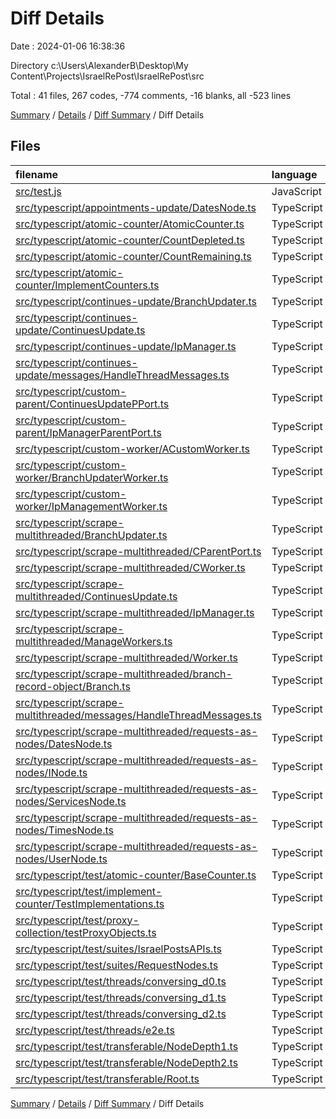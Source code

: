 # Diff Details

Date : 2024-01-06 16:38:36

Directory c:\\Users\\AlexanderB\\Desktop\\My Content\\Projects\\IsraelRePost\\IsraelRePost\\src

Total : 41 files,  267 codes, -774 comments, -16 blanks, all -523 lines

[Summary](results.md) / [Details](details.md) / [Diff Summary](diff.md) / Diff Details

## Files
| filename | language | code | comment | blank | total |
| :--- | :--- | ---: | ---: | ---: | ---: |
| [src/test.js](/src/test.js) | JavaScript | 22 | 0 | 7 | 29 |
| [src/typescript/appointments-update/DatesNode.ts](/src/typescript/appointments-update/DatesNode.ts) | TypeScript | -1 | 0 | 0 | -1 |
| [src/typescript/atomic-counter/AtomicCounter.ts](/src/typescript/atomic-counter/AtomicCounter.ts) | TypeScript | 35 | 0 | 3 | 38 |
| [src/typescript/atomic-counter/CountDepleted.ts](/src/typescript/atomic-counter/CountDepleted.ts) | TypeScript | -15 | -3 | -5 | -23 |
| [src/typescript/atomic-counter/CountRemaining.ts](/src/typescript/atomic-counter/CountRemaining.ts) | TypeScript | -11 | 0 | -4 | -15 |
| [src/typescript/atomic-counter/ImplementCounters.ts](/src/typescript/atomic-counter/ImplementCounters.ts) | TypeScript | 66 | 29 | 18 | 113 |
| [src/typescript/continues-update/BranchUpdater.ts](/src/typescript/continues-update/BranchUpdater.ts) | TypeScript | 26 | 7 | 10 | 43 |
| [src/typescript/continues-update/ContinuesUpdate.ts](/src/typescript/continues-update/ContinuesUpdate.ts) | TypeScript | 105 | 63 | 27 | 195 |
| [src/typescript/continues-update/IpManager.ts](/src/typescript/continues-update/IpManager.ts) | TypeScript | 134 | 155 | 47 | 336 |
| [src/typescript/continues-update/messages/HandleThreadMessages.ts](/src/typescript/continues-update/messages/HandleThreadMessages.ts) | TypeScript | 34 | 2 | 8 | 44 |
| [src/typescript/custom-parent/ContinuesUpdatePPort.ts](/src/typescript/custom-parent/ContinuesUpdatePPort.ts) | TypeScript | 0 | -3 | -1 | -4 |
| [src/typescript/custom-parent/IpManagerParentPort.ts](/src/typescript/custom-parent/IpManagerParentPort.ts) | TypeScript | -1 | 0 | 0 | -1 |
| [src/typescript/custom-worker/ACustomWorker.ts](/src/typescript/custom-worker/ACustomWorker.ts) | TypeScript | 4 | 0 | 0 | 4 |
| [src/typescript/custom-worker/BranchUpdaterWorker.ts](/src/typescript/custom-worker/BranchUpdaterWorker.ts) | TypeScript | -3 | -3 | -2 | -8 |
| [src/typescript/custom-worker/IpManagementWorker.ts](/src/typescript/custom-worker/IpManagementWorker.ts) | TypeScript | -4 | -3 | -2 | -9 |
| [src/typescript/scrape-multithreaded/BranchUpdater.ts](/src/typescript/scrape-multithreaded/BranchUpdater.ts) | TypeScript | -32 | -24 | -12 | -68 |
| [src/typescript/scrape-multithreaded/CParentPort.ts](/src/typescript/scrape-multithreaded/CParentPort.ts) | TypeScript | -25 | 25 | 0 | 0 |
| [src/typescript/scrape-multithreaded/CWorker.ts](/src/typescript/scrape-multithreaded/CWorker.ts) | TypeScript | -31 | 31 | 0 | 0 |
| [src/typescript/scrape-multithreaded/ContinuesUpdate.ts](/src/typescript/scrape-multithreaded/ContinuesUpdate.ts) | TypeScript | -106 | -63 | -27 | -196 |
| [src/typescript/scrape-multithreaded/IpManager.ts](/src/typescript/scrape-multithreaded/IpManager.ts) | TypeScript | -121 | -106 | -38 | -265 |
| [src/typescript/scrape-multithreaded/ManageWorkers.ts](/src/typescript/scrape-multithreaded/ManageWorkers.ts) | TypeScript | 0 | -357 | -36 | -393 |
| [src/typescript/scrape-multithreaded/Worker.ts](/src/typescript/scrape-multithreaded/Worker.ts) | TypeScript | 0 | -151 | -18 | -169 |
| [src/typescript/scrape-multithreaded/branch-record-object/Branch.ts](/src/typescript/scrape-multithreaded/branch-record-object/Branch.ts) | TypeScript | 0 | -97 | -10 | -107 |
| [src/typescript/scrape-multithreaded/messages/HandleThreadMessages.ts](/src/typescript/scrape-multithreaded/messages/HandleThreadMessages.ts) | TypeScript | -29 | 0 | -7 | -36 |
| [src/typescript/scrape-multithreaded/requests-as-nodes/DatesNode.ts](/src/typescript/scrape-multithreaded/requests-as-nodes/DatesNode.ts) | TypeScript | 0 | -88 | -7 | -95 |
| [src/typescript/scrape-multithreaded/requests-as-nodes/INode.ts](/src/typescript/scrape-multithreaded/requests-as-nodes/INode.ts) | TypeScript | 0 | -8 | -3 | -11 |
| [src/typescript/scrape-multithreaded/requests-as-nodes/ServicesNode.ts](/src/typescript/scrape-multithreaded/requests-as-nodes/ServicesNode.ts) | TypeScript | 0 | -95 | -7 | -102 |
| [src/typescript/scrape-multithreaded/requests-as-nodes/TimesNode.ts](/src/typescript/scrape-multithreaded/requests-as-nodes/TimesNode.ts) | TypeScript | 0 | -56 | -5 | -61 |
| [src/typescript/scrape-multithreaded/requests-as-nodes/UserNode.ts](/src/typescript/scrape-multithreaded/requests-as-nodes/UserNode.ts) | TypeScript | 0 | -73 | -8 | -81 |
| [src/typescript/test/atomic-counter/BaseCounter.ts](/src/typescript/test/atomic-counter/BaseCounter.ts) | TypeScript | 15 | 0 | 3 | 18 |
| [src/typescript/test/implement-counter/TestImplementations.ts](/src/typescript/test/implement-counter/TestImplementations.ts) | TypeScript | 66 | 13 | 16 | 95 |
| [src/typescript/test/proxy-collection/testProxyObjects.ts](/src/typescript/test/proxy-collection/testProxyObjects.ts) | TypeScript | 2 | 0 | 0 | 2 |
| [src/typescript/test/suites/IsraelPostsAPIs.ts](/src/typescript/test/suites/IsraelPostsAPIs.ts) | TypeScript | 1 | 0 | 0 | 1 |
| [src/typescript/test/suites/RequestNodes.ts](/src/typescript/test/suites/RequestNodes.ts) | TypeScript | 1 | 0 | 0 | 1 |
| [src/typescript/test/threads/conversing_d0.ts](/src/typescript/test/threads/conversing_d0.ts) | TypeScript | 44 | 13 | 11 | 68 |
| [src/typescript/test/threads/conversing_d1.ts](/src/typescript/test/threads/conversing_d1.ts) | TypeScript | 63 | 17 | 16 | 96 |
| [src/typescript/test/threads/conversing_d2.ts](/src/typescript/test/threads/conversing_d2.ts) | TypeScript | 22 | 3 | 7 | 32 |
| [src/typescript/test/threads/e2e.ts](/src/typescript/test/threads/e2e.ts) | TypeScript | 6 | 0 | 2 | 8 |
| [src/typescript/test/transferable/NodeDepth1.ts](/src/typescript/test/transferable/NodeDepth1.ts) | TypeScript | 5 | -3 | 1 | 3 |
| [src/typescript/test/transferable/NodeDepth2.ts](/src/typescript/test/transferable/NodeDepth2.ts) | TypeScript | -6 | 1 | 0 | -5 |
| [src/typescript/test/transferable/Root.ts](/src/typescript/test/transferable/Root.ts) | TypeScript | 1 | 0 | 0 | 1 |

[Summary](results.md) / [Details](details.md) / [Diff Summary](diff.md) / Diff Details